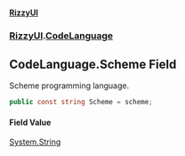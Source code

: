 #### [RizzyUI](index 'index')
### [RizzyUI](RizzyUI 'RizzyUI').[CodeLanguage](RizzyUI.CodeLanguage 'RizzyUI.CodeLanguage')

## CodeLanguage.Scheme Field

Scheme programming language.

```csharp
public const string Scheme = scheme;
```

#### Field Value
[System.String](https://docs.microsoft.com/en-us/dotnet/api/System.String 'System.String')